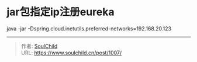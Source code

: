 # jar包指定ip注册eureka

<!--more-->
java -jar -Dspring.cloud.inetutils.preferred-networks=192.168.20.123


---

> 作者: [SoulChild](https://www.soulchild.cn)  
> URL: https://www.soulchild.cn/post/1007/  

